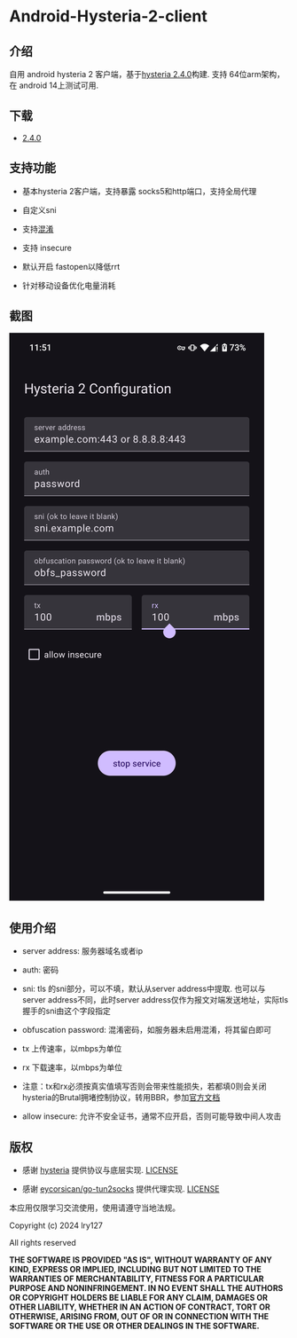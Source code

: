 # Android-Hysteria-2-client

## 介绍

自用 android hysteria 2 客户端，基于[hysteria 2.4.0](https://github.com/apernet/hysteria/commit/f91efbeded80d5d1f43ba574e707326074fc754e)构建. 支持 64位arm架构，在 android 14上测试可用.

## 下载
- [2.4.0](https://github.com/lry127/Android-Hysteria-2-client/releases)

## 支持功能

- 基本hysteria 2客户端，支持暴露 socks5和http端口，支持全局代理

- 自定义sni

- 支持[混淆](https://v2.hysteria.network/zh/docs/advanced/Full-Client-Config/#_4)

- 支持 insecure

- 默认开启 fastopen以降低rrt

- 针对移动设备优化电量消耗

## 截图

![screenshot 1](./screenshots/s1.png)

## 使用介绍

- server address: 服务器域名或者ip

- auth: 密码

- sni: tls 的sni部分，可以不填，默认从server address中提取. 也可以与server address不同，此时server address仅作为报文对端发送地址，实际tls握手的sni由这个字段指定

- obfuscation password: 混淆密码，如服务器未启用混淆，将其留白即可

- tx 上传速率，以mbps为单位

- rx 下载速率，以mbps为单位

- 注意：tx和rx必须按真实值填写否则会带来性能损失，若都填0则会关闭hysteria的Brutal拥堵控制协议，转用BBR，参加[官方文档](https://v2.hysteria.network/zh/docs/advanced/Full-Client-Config/#_5)

- allow insecure: 允许不安全证书，通常不应开启，否则可能导致中间人攻击

## 版权

- 感谢 [hysteria](https://github.com/apernet/hysteria) 提供协议与底层实现. [LICENSE](https://github.com/apernet/hysteria/blob/master/LICENSE.md)

- 感谢 [eycorsican/go-tun2socks](https://github.com/eycorsican/go-tun2socks) 提供代理实现. [LICENSE](https://github.com/eycorsican/go-tun2socks/blob/master/LICENSE)

本应用仅限学习交流使用，使用请遵守当地法规。

Copyright (c) 2024 lry127 

All rights reserved

**THE SOFTWARE IS PROVIDED "AS IS", WITHOUT WARRANTY OF ANY KIND, EXPRESS OR
IMPLIED, INCLUDING BUT NOT LIMITED TO THE WARRANTIES OF MERCHANTABILITY,
FITNESS FOR A PARTICULAR PURPOSE AND NONINFRINGEMENT. IN NO EVENT SHALL THE
AUTHORS OR COPYRIGHT HOLDERS BE LIABLE FOR ANY CLAIM, DAMAGES OR OTHER
LIABILITY, WHETHER IN AN ACTION OF CONTRACT, TORT OR OTHERWISE, ARISING FROM,
OUT OF OR IN CONNECTION WITH THE SOFTWARE OR THE USE OR OTHER DEALINGS IN THE
SOFTWARE.**
